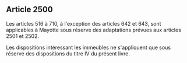 Article 2500
----
Les articles 516 à 710, à l'exception des articles 642 et 643, sont applicables
à Mayotte sous réserve des adaptations prévues aux articles 2501 et 2502.

Les dispositions intéressant les immeubles ne s'appliquent que sous réserve des
dispositions du titre IV du présent livre.
